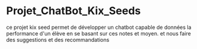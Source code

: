 # Projet_ChatBot_Kix_Seeds
ce projet kix seed permet de développer un chatbot capable de données la performance d'un élève en se basant sur ces notes et moyen. et nous faire des suggestions et des recommandations 
